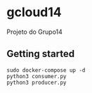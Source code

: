 # gcloud14

Projeto do Grupo14

## Getting started

```
sudo docker-compose up -d
python3 consumer.py
python3 producer.py
```